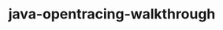 ---
title: java-opentracing-walkthrough
registryType: instrumentation
tags:
  - opentracing
  - JavaScript
repo: https://github.com/opentracing-contrib/java-opentracing-walkthrough
license: Apache License 2.0
description: A self-guided OpenTracing walkthrough / demo project
authors: OpenTracing Contributors
---